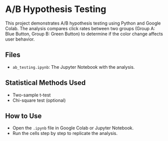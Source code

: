 # A/B Hypothesis Testing

This project demonstrates A/B hypothesis testing using Python and Google Colab. 
The analysis compares click rates between two groups (Group A: Blue Button, Group B: Green Button) 
to determine if the color change affects user behavior.

## Files
- `ab_testing.ipynb`: The Jupyter Notebook with the analysis.

## Statistical Methods Used
- Two-sample t-test
- Chi-square test (optional)

## How to Use
- Open the `.ipynb` file in Google Colab or Jupyter Notebook.
- Run the cells step by step to replicate the analysis.
